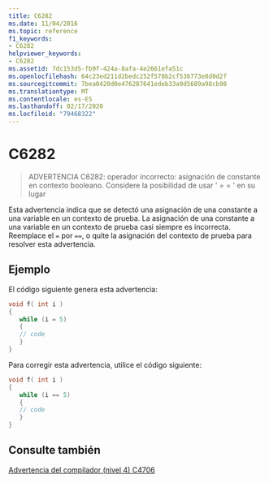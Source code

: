 ```yaml
---
title: C6282
ms.date: 11/04/2016
ms.topic: reference
f1_keywords:
- C6282
helpviewer_keywords:
- C6282
ms.assetid: 7dc153d5-fb9f-424a-8afa-4e2661efa51c
ms.openlocfilehash: 64c23ed211d2bedc252f578b2cf536773e8d0d2f
ms.sourcegitcommit: 7bea0420d0e476287641edeb33a9d5689a98cb98
ms.translationtype: MT
ms.contentlocale: es-ES
ms.lasthandoff: 02/17/2020
ms.locfileid: "79468322"
---
```

# <a name="c6282"></a>C6282

> ADVERTENCIA C6282: operador incorrecto: asignación de constante en contexto booleano. Considere la posibilidad de usar ' = = ' en su lugar

Esta advertencia indica que se detectó una asignación de una constante a una variable en un contexto de prueba. La asignación de una constante a una variable en un contexto de prueba casi siempre es incorrecta. Reemplace el `=` por `==`, o quite la asignación del contexto de prueba para resolver esta advertencia.

## <a name="example"></a>Ejemplo

El código siguiente genera esta advertencia:

```cpp
void f( int i )
{
   while (i = 5)
   {
   // code
   }
}
```

Para corregir esta advertencia, utilice el código siguiente:

```cpp
void f( int i )
{
   while (i == 5)
   {
   // code
   }
}
```

## <a name="see-also"></a>Consulte también

[Advertencia del compilador (nivel 4) C4706](/cpp/error-messages/compiler-warnings/compiler-warning-level-4-c4706)
